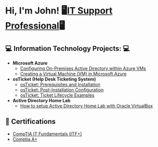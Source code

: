 <h1>Hi, I'm John! 🖥<a href="https://www.linkedin.com/in/john-rota-jr/">IT Support Professional</a>🖥

<h2>💻  Information Technology Projects: 💻</h2>

- <b>Microsoft Azure</b>
  - [Configuring On-Premises Active Directory within Azure VMs](https://github.com/johnrota)
  - [Creating a Virtual Machine (VM) in Microsoft Azure](https://github.com/johnrota)
- <b> osTicket (Help Desk Ticketing System) </b>
    - [osTicket: Prerequisites and Installation](https://github.com/johnrota/osticket-prereqs)
    - [osTicket: Post-Installation Configuration](https://github.com/johnrota)
    - [osTicket: Ticket Lifecycle Examples](https://github.com/johnrota)
- <b>Active Directory Home Lab </b>
  - [How to setup Active Directory Home Lab with Oracle VirtualBox](https://github.com/johnrota/ActiveDirectoryLab) 



<h2> 📄 Certifications</h2>

- [CompTIA IT Fundamentals (ITF+)](https://www.credly.com/badges/41b1c63a-b4ae-4556-8e85-6dbf4b31d152/linked_in_profile)
- [Comptia A+](https://www.credly.com/badges/41b1c63a-b4ae-4556-8e85-6dbf4b31d152/linked_in_profile)
